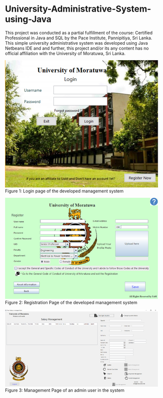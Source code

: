 # University-Administrative-System-using-Java
This project was conducted as a partial fulfillment of the course: Certified Professional in Java and SQL by the Pace Institute, Pannipitiya, Sri Lanka. This simple university administrative system was developed using Java Netbeans IDE and and further, this project and/or its any content has no official affiliation with the University of Moratuwa, Sri Lanka.  

![](Images/Login.PNG)
Figure 1: Login page of the developed management system

![](Images/Registration.PNG)
Figure 2: Registration Page of the developed management system

![](Images/Management1.PNG)
Figure 3: Management Page of an admin user in the system
